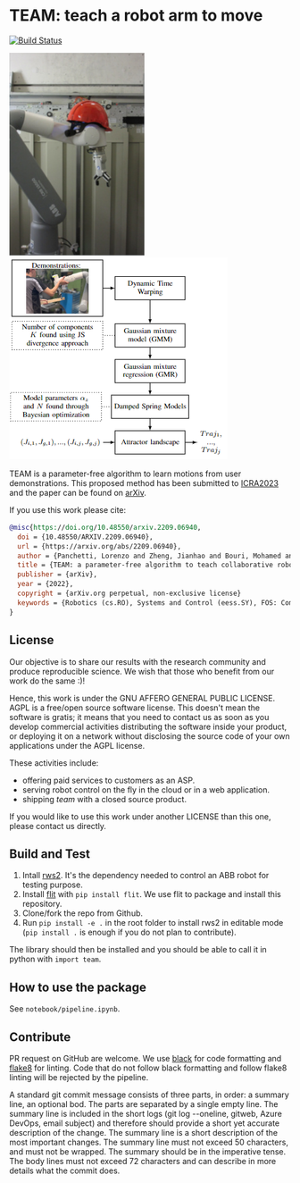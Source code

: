 # TEAM: teach a robot arm to move

[![Build Status](https://dev.azure.com/devsdb/CRD-NT_ARCO/_apis/build/status/SchindlerReGIS.team?repoName=SchindlerReGIS%2Fteam&branchName=main)](https://dev.azure.com/devsdb/CRD-NT_ARCO/_build/latest?definitionId=1211&repoName=SchindlerReGIS%2Fteam&branchName=main)


![ABB robot with a helmet](robot.jpg)
![ABB robot with a helmet](flowchart.png)

TEAM is a parameter-free algorithm to learn motions from user demonstrations.
This proposed method has been submitted to [ICRA2023](https://www.icra2023.org/) and the paper can be found on [arXiv](https://arxiv.org/abs/2209.06940).

If you use this work please cite:

```bib
@misc{https://doi.org/10.48550/arxiv.2209.06940,
  doi = {10.48550/ARXIV.2209.06940},
  url = {https://arxiv.org/abs/2209.06940},
  author = {Panchetti, Lorenzo and Zheng, Jianhao and Bouri, Mohamed and Mielle, Malcolm},
  title = {TEAM: a parameter-free algorithm to teach collaborative robots motions from user demonstrations},
  publisher = {arXiv},
  year = {2022},
  copyright = {arXiv.org perpetual, non-exclusive license}
  keywords = {Robotics (cs.RO), Systems and Control (eess.SY), FOS: Computer and information sciences, FOS: Computer and information sciences, FOS: Electrical engineering, electronic engineering, information engineering, FOS: Electrical engineering, electronic engineering, information engineering},
}
```

## License

Our objective is to share our results with the research community and produce reproducible science.
We wish that those who benefit from our work do the same :)!

Hence, this work is under the GNU AFFERO GENERAL PUBLIC LICENSE.
AGPL is a free/open source software license.
This doesn't mean the software is gratis; it means that you need to contact us as soon as you develop commercial activities distributing the software inside your product, or deploying it on a network without disclosing the source code of your own applications under the AGPL license.

These activities include:

* offering paid services to customers as an ASP.
* serving robot control on the fly in the cloud or in a web application.
* shipping _team_ with a closed source product.

If you would like to use this work under another LICENSE than this one, please contact us directly.

## Build and Test

1. Intall [rws2](https://github.com/SchindlerReGIS/rws2).
   It's the dependency needed to control an ABB robot for testing purpose.
2. Install [flit](https://github.com/pypa/flit) with `pip install flit`.
We use flit to package and install this repository.
3. Clone/fork the repo from Github.
4. Run `pip install -e .` in the root folder to install rws2 in editable mode (`pip install .` is enough if you do not plan to contribute).

The library should then be installed and you should be able to call it in python with `import team`.

## How to use the package

See `notebook/pipeline.ipynb`.

## Contribute

PR request on GitHub are welcome.
We use [black](https://github.com/psf/black) for code formatting and [flake8](https://github.com/pycqa/flake8) for linting.
Code that do not follow black formatting and follow flake8 linting will be rejected by the pipeline.

A standard git commit message consists of three parts, in order: a summary line, an optional bod.
The parts are separated by a single empty line.
The summary line is included in the short logs (git log --oneline, gitweb, Azure DevOps, email subject) and therefore should provide a short yet accurate description of the change.
The summary line is a short description of the most important changes. The summary line must not exceed 50 characters, and must not be wrapped. The summary should be in the imperative tense.
The body lines must not exceed 72 characters and can describe in more details what the commit does.
